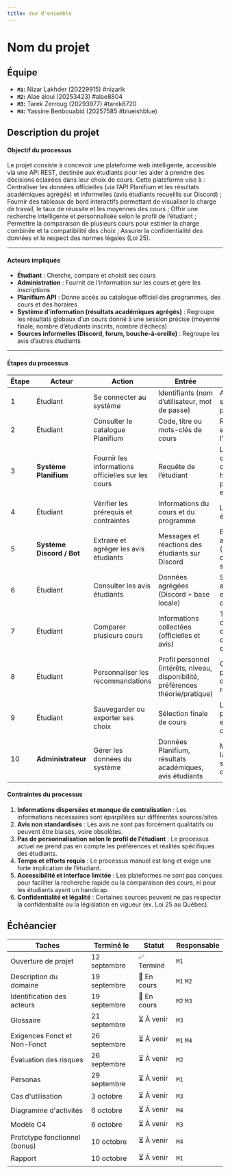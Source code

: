 ```yaml
---
title: Vue d'ensemble
---
```


<style>
    @media screen and (min-width: 76em) {
        .md-sidebar--primary {
            display: none !important;
        }
    }
</style>

# Nom du projet

## Équipe

- **`M1`:** Nizar Lakhder (20229915) #nizarlk
- **`M2`:** Alae aloui (20253423) #alae8804
- **`M3`:** Tarek Zerroug  (20293977) #tarek8720 
- **`M4`:** Yassine Benbouabid (20257585 #blueishblue)

## Description du projet

#### Objectif du processus
Le projet consiste à concevoir une plateforme web intelligente, accessible via une API REST, destinée aux étudiants pour les aider à prendre des décisions éclairées dans leur choix de cours.
Cette plateforme vise à :
Centraliser les données officielles (via l’API Planifium et les résultats académiques agrégés) et informelles (avis étudiants recueillis sur Discord) ;
Fournir des tableaux de bord interactifs permettant de visualiser la charge de travail, le taux de réussite et les moyennes des cours ;
Offrir une recherche intelligente et personnalisée selon le profil de l’étudiant ;
Permettre la comparaison de plusieurs cours pour estimer la charge combinée et la compatibilité des choix ;
Assurer la confidentialité des données et le respect des normes légales (Loi 25).

---

#### Acteurs impliqués
- **Étudiant** : Cherche, compare et choisit ses cours  
- **Administration** : Fournit de l’information sur les cours et gère les inscriptions  
- **Planifium API** : Donne accès au catalogue officiel des programmes, des cours et des horaires  
- **Système d’information (résultats académiques agrégés)** : Regroupe les résultats globaux d’un cours donné à une session précise (moyenne finale, nombre d’étudiants inscrits, nombre d’échecs)  
- **Sources informelles (Discord, forum, bouche-à-oreille)** : Regroupe les avis d’autres étudiants  

---
#### Étapes du processus

| Étape | Acteur                    | Action                                             | Entrée                                                                           | Sortie                                                     |   |
| ----- | ------------------------- | -------------------------------------------------- | -------------------------------------------------------------------------------- | ---------------------------------------------------------- | - |
| 1     | Étudiant                  | Se connecter au système                            | Identifiants (nom d’utilisateur, mot de passe)                                   | Accès sécurisé à la plateforme                             |   |
| 2     | Étudiant                  | Consulter le catalogue Planifium                   | Code, titre ou mots-clés de cours                                                | Requête envoyée à l’API Planifium                          |   |
| 3     | **Système Planifium**     | Fournir les informations officielles sur les cours | Requête de l’étudiant                                                            | Liste des cours (titre, crédits, horaire, prérequis, etc.) |   |
| 4     | Étudiant                  | Vérifier les prérequis et contraintes              | Informations du cours et du programme                                            | Liste de cours éligibles                                   |   |
| 5     | **Système Discord / Bot** | Extraire et agréger les avis étudiants             | Messages et réactions des étudiants sur Discord                                  | Base d’avis anonymisée (difficulté, charge, satisfaction)  |   |
| 6     | Étudiant                  | Consulter les avis étudiants                       | Données agrégées (Discord + base locale)                                         | Synthèse des avis et estimations de difficulté             |   |
| 7     | Étudiant                  | Comparer plusieurs cours                           | Informations collectées (officielles et avis)                                    | Tableau comparatif : charge, difficulté, taux d’échec      |   |
| 8     | Étudiant                  | Personnaliser les recommandations                  | Profil personnel (intérêts, niveau, disponibilité, préférences théorie/pratique) | Classement personnalisé des cours recommandés              |   |
| 9     | Étudiant                  | Sauvegarder ou exporter ses choix                  | Sélection finale de cours                                                        | Liste personnelle enregistrée ou exportée                  |   |
| 10    | **Administrateur**        | Gérer les données du système                       | Données Planifium, résultats académiques, avis étudiants                         | Mise à jour de la base et supervision du système           |   |


#### Contraintes du processus
1. **Informations dispersées et manque de centralisation** : Les informations nécessaires sont éparpillées sur différentes sources/sites.  
2. **Avis non standardisés** : Les avis ne sont pas forcément qualitatifs ou peuvent être biaisés, voire obsolètes.  
3. **Pas de personnalisation selon le profil de l’étudiant** : Le processus actuel ne prend pas en compte les préférences et réalités spécifiques des étudiants.  
4. **Temps et efforts requis** : Le processus manuel est long et exige une forte implication de l’étudiant.  
5. **Accessibilité et interface limitée** : Les plateformes ne sont pas conçues pour faciliter la recherche rapide ou la comparaison des cours, ni pour les étudiants ayant un handicap.  
6. **Confidentialité et légalité** : Certaines sources peuvent ne pas respecter la confidentialité ou la législation en vigueur (ex. Loi 25 au Québec).  

## Échéancier

| Taches                        | Terminé le    | Statut      | Responsable  |
|-------------------------------|---------------|-------------|--------------|
| Ouverture de projet           | 12 septembre  | ✅ Terminé  | `M1`         |
| Description du domaine        | 19 septembre  | 🔄 En cours | `M1` `M2`    |
| Identification des acteurs    | 19 septembre  | 🔄 En cours | `M2` `M3`    |
| Glossaire                     | 21 septembre  | ⏳ À venir  | `M3`         |
| Exigences Fonct et Non-Fonct  | 26 septembre  | ⏳ À venir  | `M1` `M4`    |
| Évaluation des risques        | 26 septembre  | ⏳ À venir  | `M2`         |
| Personas                      | 29 septembre  | ⏳ À venir  | `M1`         |
| Cas d'utilisation             | 3 octobre     | ⏳ À venir  | `M3`         |
| Diagramme d'activités         | 6 octobre     | ⏳ À venir  | `M4`         |
| Modèle C4                     | 6 octobre     | ⏳ À venir  | `M3`         |
| Prototype fonctionnel (bonus) | 10 octobre    | ⏳ À venir  | `M4`         |
| Rapport                       | 10 octobre    | ⏳ À venir  | `M1`         |

